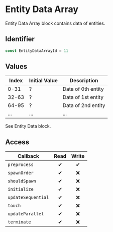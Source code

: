 # Entity Data Array

Entity Data Array block contains data of entities.

## Identifier

```ts
const EntityDataArrayId = 11
```

## Values

| Index | Initial Value | Description        |
| ----- | ------------- | ------------------ |
| 0-31  | ?             | Data of 0th entity |
| 32-63 | ?             | Data of 1st entity |
| 64-95 | ?             | Data of 2nd entity |
| ...   | ...           | ...                |

See Entity Data block.

## Access

| Callback           | Read | Write |
| ------------------ | :--: | :---: |
| `preprocess`       |  ✔   |   ✔   |
| `spawnOrder`       |  ✔   |  ❌   |
| `shouldSpawn`      |  ✔   |  ❌   |
| `initialize`       |  ✔   |  ❌   |
| `updateSequential` |  ✔   |  ❌   |
| `touch`            |  ✔   |  ❌   |
| `updateParallel`   |  ✔   |  ❌   |
| `terminate`        |  ✔   |  ❌   |
